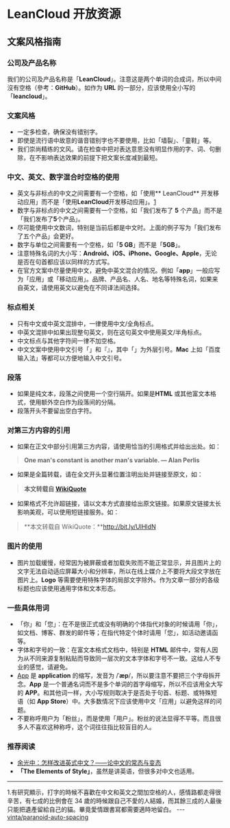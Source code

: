 # LeanCloud 开放资源

## 文案风格指南

### 公司及产品名称
我们的公司及产品名称是「**LeanCloud**」。注意这是两个单词的合成词，所以中间沒有空格（參考：**GitHub**）。如作为 **URL** 的一部分，应该使用全小写的「**leancloud**」。

### 文案风格
* 一定多检查，确保没有错别字。
* 即使是流行语中故意的谐音错别字也不要使用，比如「墙裂」、「童鞋」等。
* 我们崇尚精练的文风。请在检查中把对表达意思没有明显作用的字、词、句删除，在不影响表达效果的前提下把文案长度减到最短。
### 中文、英文、数字混合时空格的使用
* 英文与非标点的中文之间需要有一个空格，如「使用** LeanCloud** 开发移动应用」而不是「使用**LeanCloud**开发移动应用」。[1](http://open.avoscloud.com/copywriting-style-guide/#fn-1)
* 数字与非标点的中文之间需要有一个空格，如「我们发布了 **5** 个产品」而不是「我们发布了**5**个产品」。
* 尽可能使用中文数词，特别是当前后都是中文时。上面的例子写为「我们发布了五个产品」会更好。
* 数字与单位之间需要有一个空格，如「**5 GB**」而不是「**5GB**」。
* 注意特殊名词的大小写：**Android、iOS、iPhone、Google、Apple**，无论是否在句首都应该以同样的方式写。
* 在官方文案中尽量使用中文，避免中英文混合的情况。例如「**app**」一般应写为「应用」或「移动应用」。品牌、产品名、人名、地名等特殊名词，如果来自英文，请使用英文以避免在不同译法间选择。
### 标点相关
* 只有中文或中英文混排中，一律使用中文/全角标点。
* 中英文混排中如果出现整句英文，则在这句英文中使用英文/半角标点。
* 中文标点与其他字符间一律不加空格。
* 中文文案中使用中文引号「」和『』，其中「」为外层引号。**Mac** 上如「百度输入法」等都可以方便地输入中文引号。
### 段落
* 如果是纯文本，段落之间使用一个空行隔开。如果是**HTML** 或其他富文本格式，使用额外空白作为段落间的分隔。
* 段落开头不要留出空白字符。
### 对第三方内容的引用
* 如果在正文中部分引用第三方内容，请使用恰当的引用格式并给出出处。如：

> **One man's constant is another man's variable.
— Alan Perlis** 

* 如果是全篇转载，请在全文开头显著位置注明出处并链接至原文，如：

> **本文转载自 [WikiQuote](https://en.wikiquote.org/wiki/Alan_Perlis)**

* 如果格式不允许超链接，请以文本方式直接给出原文链接。如果原文链接太长影响美观，可以使用短链接服务。如：

> **本文转载自 WikiQuote：**http://bit.ly/UlHIdN

### 图片的使用
* 图片加载缓慢，经常因为被屏蔽或者加载失败而不能正常显示，并且图片上的文字无法自动适应屏幕大小和分辨率，所以在线上媒介上不要将大段文字放在图片上。**Logo** 等需要使用特殊字体的局部文字除外。作为文章一部分的各级标题也应该使用通用字体和文本形态。
### 一些具体用词
* 「你」和「您」：在不是很正式或没有明确的个体指代对象的时候请用「你」，如文档、博客、群发的邮件等；在指代特定个体时请用「您」，如活动邀请函等。
* 字体和字号的一致：在富文本格式文档中，特别是 **HTML** 邮件中，常有人因为从不同来源复制粘贴而导致同一层次的文本字体和字号不一致。这给人不专业的感觉，请避免。
* [App](http://www.learnersdictionary.com/definition/app) 是 **application** 的缩写，发音为 /ˈ**æp**/，所以要注意不要把三个字母拆开念。**App** 是一个普通名词而不是多个单词的首字母缩写，所以不应该用全大写的 **APP**。和其他词一样，大小写规则取决于是否处于句首、标题、或特殊短语（如 **App Store**）中。大多数情况下应该使用中文「应用」以避免这样的问题。
* 不要称呼用户为「粉丝」，而是使用「用户」。粉丝的说法显得不平等。而且很多人不喜欢这种称呼，这个词往往指比较盲目的人。
### 推荐阅读
* [余光中：怎样改进英式中文？——论中文的常态与变态](http://open.avoscloud.com/improve-chinese/)
* **「The Elements of Style」**，虽然是讲英语，但很多对中文也适用。

-------
1.有研究顯示，打字的時候不喜歡在中文和英文之間加空格的人，感情路都走得很辛苦，有七成的比例會在 34 歲的時候跟自己不愛的人結婚，而其餘三成的人最後只能把遺產留給自己的貓。畢竟愛情跟書寫都需要適時地留白。 --- [vinta/paranoid-auto-spacing](https://github.com/vinta/pangu.js)
